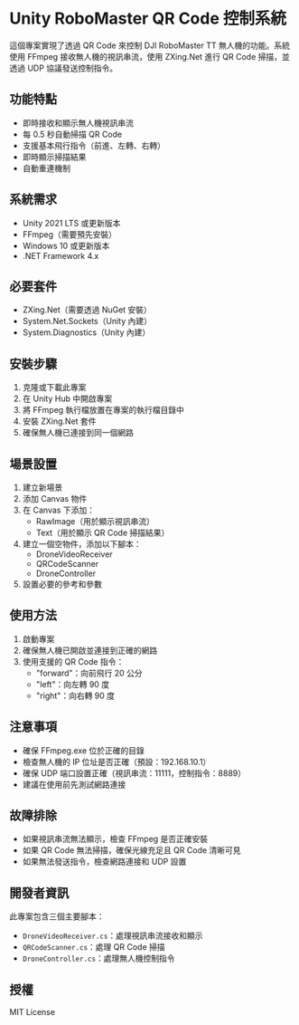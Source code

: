 # Unity RoboMaster QR Code 控制系統

這個專案實現了透過 QR Code 來控制 DJI RoboMaster TT 無人機的功能。系統使用 FFmpeg 接收無人機的視訊串流，使用 ZXing.Net 進行 QR Code 掃描，並透過 UDP 協議發送控制指令。

## 功能特點

- 即時接收和顯示無人機視訊串流
- 每 0.5 秒自動掃描 QR Code
- 支援基本飛行指令（前進、左轉、右轉）
- 即時顯示掃描結果
- 自動重連機制

## 系統需求

- Unity 2021 LTS 或更新版本
- FFmpeg（需要預先安裝）
- Windows 10 或更新版本
- .NET Framework 4.x

## 必要套件

- ZXing.Net（需要透過 NuGet 安裝）
- System.Net.Sockets（Unity 內建）
- System.Diagnostics（Unity 內建）

## 安裝步驟

1. 克隆或下載此專案
2. 在 Unity Hub 中開啟專案
3. 將 FFmpeg 執行檔放置在專案的執行檔目錄中
4. 安裝 ZXing.Net 套件
5. 確保無人機已連接到同一個網路

## 場景設置

1. 建立新場景
2. 添加 Canvas 物件
3. 在 Canvas 下添加：
   - RawImage（用於顯示視訊串流）
   - Text（用於顯示 QR Code 掃描結果）
4. 建立一個空物件，添加以下腳本：
   - DroneVideoReceiver
   - QRCodeScanner
   - DroneController
5. 設置必要的參考和參數

## 使用方法

1. 啟動專案
2. 確保無人機已開啟並連接到正確的網路
3. 使用支援的 QR Code 指令：
   - "forward"：向前飛行 20 公分
   - "left"：向左轉 90 度
   - "right"：向右轉 90 度

## 注意事項

- 確保 FFmpeg.exe 位於正確的目錄
- 檢查無人機的 IP 位址是否正確（預設：192.168.10.1）
- 確保 UDP 端口設置正確（視訊串流：11111，控制指令：8889）
- 建議在使用前先測試網路連接

## 故障排除

- 如果視訊串流無法顯示，檢查 FFmpeg 是否正確安裝
- 如果 QR Code 無法掃描，確保光線充足且 QR Code 清晰可見
- 如果無法發送指令，檢查網路連接和 UDP 設置

## 開發者資訊

此專案包含三個主要腳本：

- `DroneVideoReceiver.cs`：處理視訊串流接收和顯示
- `QRCodeScanner.cs`：處理 QR Code 掃描
- `DroneController.cs`：處理無人機控制指令

## 授權

MIT License 